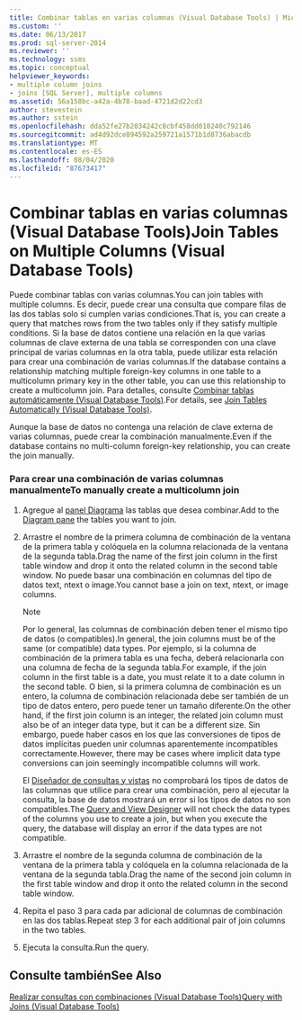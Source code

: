```yaml
---
title: Combinar tablas en varias columnas (Visual Database Tools) | Microsoft Docs
ms.custom: ''
ms.date: 06/13/2017
ms.prod: sql-server-2014
ms.reviewer: ''
ms.technology: ssms
ms.topic: conceptual
helpviewer_keywords:
- multiple column joins
- joins [SQL Server], multiple columns
ms.assetid: 56a158bc-a42a-4b78-baad-4721d2d22cd3
author: stevestein
ms.author: sstein
ms.openlocfilehash: dda52fe27b2034242c8cbf458dd010240c792146
ms.sourcegitcommit: ad4d92dce894592a259721a1571b1d8736abacdb
ms.translationtype: MT
ms.contentlocale: es-ES
ms.lasthandoff: 08/04/2020
ms.locfileid: "87673417"
---
```

# <a name="join-tables-on-multiple-columns-visual-database-tools"></a><span data-ttu-id="eccb3-102">Combinar tablas en varias columnas (Visual Database Tools)</span><span class="sxs-lookup"><span data-stu-id="eccb3-102">Join Tables on Multiple Columns (Visual Database Tools)</span></span>
  <span data-ttu-id="eccb3-103">Puede combinar tablas con varias columnas.</span><span class="sxs-lookup"><span data-stu-id="eccb3-103">You can join tables with multiple columns.</span></span> <span data-ttu-id="eccb3-104">Es decir, puede crear una consulta que compare filas de las dos tablas solo si cumplen varias condiciones.</span><span class="sxs-lookup"><span data-stu-id="eccb3-104">That is, you can create a query that matches rows from the two tables only if they satisfy multiple conditions.</span></span> <span data-ttu-id="eccb3-105">Si la base de datos contiene una relación en la que varias columnas de clave externa de una tabla se corresponden con una clave principal de varias columnas en la otra tabla, puede utilizar esta relación para crear una combinación de varias columnas.</span><span class="sxs-lookup"><span data-stu-id="eccb3-105">If the database contains a relationship matching multiple foreign-key columns in one table to a multicolumn primary key in the other table, you can use this relationship to create a multicolumn join.</span></span> <span data-ttu-id="eccb3-106">Para detalles, consulte [Combinar tablas automáticamente &#40;Visual Database Tools&#41;](visual-database-tools.md).</span><span class="sxs-lookup"><span data-stu-id="eccb3-106">For details, see [Join Tables Automatically &#40;Visual Database Tools&#41;](visual-database-tools.md).</span></span>  
  
 <span data-ttu-id="eccb3-107">Aunque la base de datos no contenga una relación de clave externa de varias columnas, puede crear la combinación manualmente.</span><span class="sxs-lookup"><span data-stu-id="eccb3-107">Even if the database contains no multi-column foreign-key relationship, you can create the join manually.</span></span>  
  
### <a name="to-manually-create-a-multicolumn-join"></a><span data-ttu-id="eccb3-108">Para crear una combinación de varias columnas manualmente</span><span class="sxs-lookup"><span data-stu-id="eccb3-108">To manually create a multicolumn join</span></span>  
  
1.  <span data-ttu-id="eccb3-109">Agregue al [panel Diagrama](diagram-pane-visual-database-tools.md) las tablas que desea combinar.</span><span class="sxs-lookup"><span data-stu-id="eccb3-109">Add to the [Diagram pane](diagram-pane-visual-database-tools.md) the tables you want to join.</span></span>  
  
2.  <span data-ttu-id="eccb3-110">Arrastre el nombre de la primera columna de combinación de la ventana de la primera tabla y colóquela en la columna relacionada de la ventana de la segunda tabla.</span><span class="sxs-lookup"><span data-stu-id="eccb3-110">Drag the name of the first join column in the first table window and drop it onto the related column in the second table window.</span></span> <span data-ttu-id="eccb3-111">No puede basar una combinación en columnas del tipo de datos text, ntext o image.</span><span class="sxs-lookup"><span data-stu-id="eccb3-111">You cannot base a join on text, ntext, or image columns.</span></span>  
  
    > [!NOTE]  
    >  <span data-ttu-id="eccb3-112">Por lo general, las columnas de combinación deben tener el mismo tipo de datos (o compatibles).</span><span class="sxs-lookup"><span data-stu-id="eccb3-112">In general, the join columns must be of the same (or compatible) data types.</span></span> <span data-ttu-id="eccb3-113">Por ejemplo, si la columna de combinación de la primera tabla es una fecha, deberá relacionarla con una columna de fecha de la segunda tabla.</span><span class="sxs-lookup"><span data-stu-id="eccb3-113">For example, if the join column in the first table is a date, you must relate it to a date column in the second table.</span></span> <span data-ttu-id="eccb3-114">O bien, si la primera columna de combinación es un entero, la columna de combinación relacionada debe ser también de un tipo de datos entero, pero puede tener un tamaño diferente.</span><span class="sxs-lookup"><span data-stu-id="eccb3-114">On the other hand, if the first join column is an integer, the related join column must also be of an integer data type, but it can be a different size.</span></span> <span data-ttu-id="eccb3-115">Sin embargo, puede haber casos en los que las conversiones de tipos de datos implícitas pueden unir columnas aparentemente incompatibles correctamente.</span><span class="sxs-lookup"><span data-stu-id="eccb3-115">However, there may be cases where implicit data type conversions can join seemingly incompatible columns will work.</span></span>  
    >   
    >  <span data-ttu-id="eccb3-116">El [Diseñador de consultas y vistas](query-and-view-designer-tools-visual-database-tools.md) no comprobará los tipos de datos de las columnas que utilice para crear una combinación, pero al ejecutar la consulta, la base de datos mostrará un error si los tipos de datos no son compatibles.</span><span class="sxs-lookup"><span data-stu-id="eccb3-116">The [Query and View Designer](query-and-view-designer-tools-visual-database-tools.md) will not check the data types of the columns you use to create a join, but when you execute the query, the database will display an error if the data types are not compatible.</span></span>  
  
3.  <span data-ttu-id="eccb3-117">Arrastre el nombre de la segunda columna de combinación de la ventana de la primera tabla y colóquela en la columna relacionada de la ventana de la segunda tabla.</span><span class="sxs-lookup"><span data-stu-id="eccb3-117">Drag the name of the second join column in the first table window and drop it onto the related column in the second table window.</span></span>  
  
4.  <span data-ttu-id="eccb3-118">Repita el paso 3 para cada par adicional de columnas de combinación en las dos tablas.</span><span class="sxs-lookup"><span data-stu-id="eccb3-118">Repeat step 3 for each additional pair of join columns in the two tables.</span></span>  
  
5.  <span data-ttu-id="eccb3-119">Ejecuta la consulta.</span><span class="sxs-lookup"><span data-stu-id="eccb3-119">Run the query.</span></span>  
  
## <a name="see-also"></a><span data-ttu-id="eccb3-120">Consulte también</span><span class="sxs-lookup"><span data-stu-id="eccb3-120">See Also</span></span>  
 [<span data-ttu-id="eccb3-121">Realizar consultas con combinaciones &#40;Visual Database Tools&#41;</span><span class="sxs-lookup"><span data-stu-id="eccb3-121">Query with Joins &#40;Visual Database Tools&#41;</span></span>](query-with-joins-visual-database-tools.md)  
  
  
